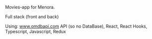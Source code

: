 
Movies-app for Menora. 

Full stack (front and back) 

Using: 
www.omdbapi.com API (so no DataBase), 
React, 
React Hooks, 
Typescript, 
Javascript, 
Redux